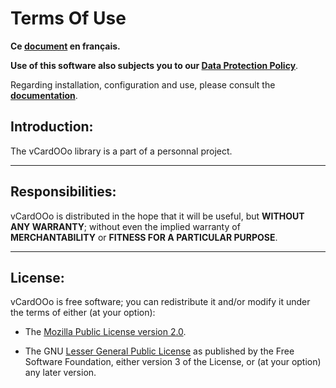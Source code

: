 # Terms Of Use

**Ce [document][2] en français.**

**Use of this software also subjects you to our [Data Protection Policy][3]**.

Regarding installation, configuration and use,
please consult the **[documentation][4]**.

## Introduction:

The vCardOOo library is a part of a personnal project.

___
## Responsibilities:

vCardOOo is distributed in the hope that it will be useful,
but **WITHOUT ANY WARRANTY**; without even the implied warranty of
**MERCHANTABILITY** or **FITNESS FOR A PARTICULAR PURPOSE**.

___
## License:

vCardOOo is free software; you can redistribute it and/or
modify it under the terms of either (at your option):

- The [Mozilla Public License version 2.0][5].

- The GNU [Lesser General Public License][6] as published by the Free Software
Foundation, either version 3 of the License, or (at your option) any later version.

[1]: <https://prrvchr.github.io/vCardOOo/img/vCardOOo.png>
[2]: <https://prrvchr.github.io/vCardOOo/source/vCardOOo/registration/TermsOfUse_fr>
[3]: <https://prrvchr.github.io/vCardOOo/source/vCardOOo/registration/PrivacyPolicy_en>
[4]: <https://prrvchr.github.io/vCardOOo/>
[5]: <http://mozilla.org/MPL/2.0/>
[6]: <http://www.gnu.org/licenses/lgpl-3.0.html>
